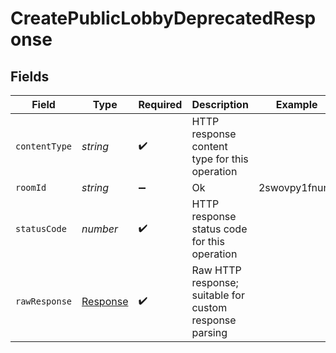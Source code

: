 # CreatePublicLobbyDeprecatedResponse


## Fields

| Field                                                                 | Type                                                                  | Required                                                              | Description                                                           | Example                                                               |
| --------------------------------------------------------------------- | --------------------------------------------------------------------- | --------------------------------------------------------------------- | --------------------------------------------------------------------- | --------------------------------------------------------------------- |
| `contentType`                                                         | *string*                                                              | :heavy_check_mark:                                                    | HTTP response content type for this operation                         |                                                                       |
| `roomId`                                                              | *string*                                                              | :heavy_minus_sign:                                                    | Ok                                                                    | 2swovpy1fnunu                                                         |
| `statusCode`                                                          | *number*                                                              | :heavy_check_mark:                                                    | HTTP response status code for this operation                          |                                                                       |
| `rawResponse`                                                         | [Response](https://developer.mozilla.org/en-US/docs/Web/API/Response) | :heavy_check_mark:                                                    | Raw HTTP response; suitable for custom response parsing               |                                                                       |
